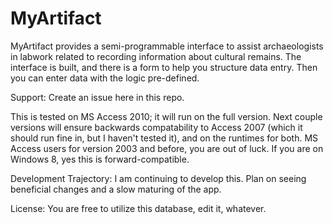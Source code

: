 MyArtifact
==========
MyArtifact provides a semi-programmable interface to assist archaeologists in labwork related to recording information about cultural remains. The interface is built, and there is a form to help you structure data entry. Then you can enter data with the logic pre-defined. 

Support:
Create an issue here in this repo.

This is tested on MS Access 2010; it will run on the full version. Next couple versions will ensure backwards compatability to Access 2007 (which it should run fine in, but I haven't tested it), and on the runtimes for both. MS Access users  for version 2003 and before, you are out of luck. If you are on Windows 8, yes this is forward-compatible. 

Development Trajectory:
I am continuing to develop this. Plan on seeing beneficial changes and a slow maturing of the app.

License:
You are free to utilize this database, edit it, whatever.

